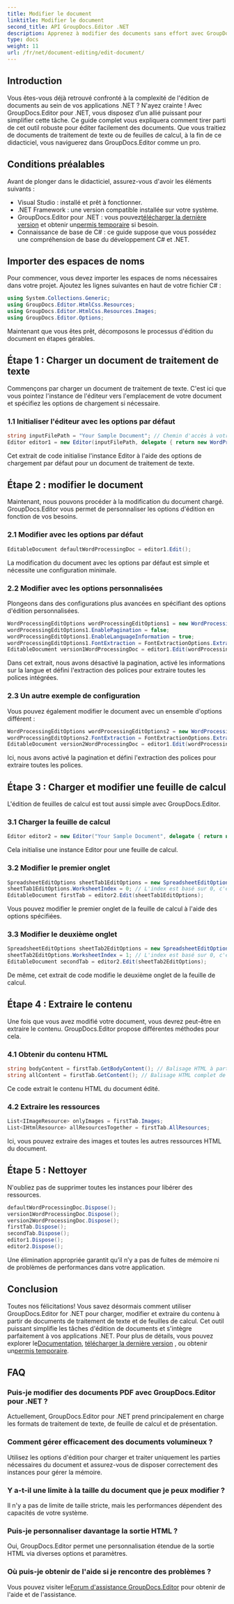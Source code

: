 ```yaml
---
title: Modifier le document
linktitle: Modifier le document
second_title: API GroupDocs.Editor .NET
description: Apprenez à modifier des documents sans effort avec GroupDocs.Editor pour .NET. Guide étape par étape pour les fichiers de traitement de texte et de tableur.
type: docs
weight: 11
url: /fr/net/document-editing/edit-document/
---
```

## Introduction
Vous êtes-vous déjà retrouvé confronté à la complexité de l'édition de documents au sein de vos applications .NET ? N'ayez crainte ! Avec GroupDocs.Editor pour .NET, vous disposez d’un allié puissant pour simplifier cette tâche. Ce guide complet vous expliquera comment tirer parti de cet outil robuste pour éditer facilement des documents. Que vous traitiez de documents de traitement de texte ou de feuilles de calcul, à la fin de ce didacticiel, vous naviguerez dans GroupDocs.Editor comme un pro.
## Conditions préalables
Avant de plonger dans le didacticiel, assurez-vous d'avoir les éléments suivants :
- Visual Studio : installé et prêt à fonctionner.
- .NET Framework : une version compatible installée sur votre système.
-  GroupDocs.Editor pour .NET : vous pouvez[télécharger la dernière version](https://releases.groupdocs.com/editor/net/) et obtenir un[permis temporaire](https://purchase.groupdocs.com/temporary-license/) si besoin.
- Connaissance de base de C# : ce guide suppose que vous possédez une compréhension de base du développement C# et .NET.
## Importer des espaces de noms
Pour commencer, vous devez importer les espaces de noms nécessaires dans votre projet. Ajoutez les lignes suivantes en haut de votre fichier C# :
```csharp
using System.Collections.Generic;
using GroupDocs.Editor.HtmlCss.Resources;
using GroupDocs.Editor.HtmlCss.Resources.Images;
using GroupDocs.Editor.Options;
```
Maintenant que vous êtes prêt, décomposons le processus d'édition du document en étapes gérables.
## Étape 1 : Charger un document de traitement de texte
Commençons par charger un document de traitement de texte. C'est ici que vous pointez l'instance de l'éditeur vers l'emplacement de votre document et spécifiez les options de chargement si nécessaire.
### 1.1 Initialiser l'éditeur avec les options par défaut
```csharp
string inputFilePath = "Your Sample Document"; // Chemin d'accès à votre document
Editor editor1 = new Editor(inputFilePath, delegate { return new WordProcessingLoadOptions(); });
```
Cet extrait de code initialise l'instance Editor à l'aide des options de chargement par défaut pour un document de traitement de texte.
## Étape 2 : modifier le document
Maintenant, nous pouvons procéder à la modification du document chargé. GroupDocs.Editor vous permet de personnaliser les options d'édition en fonction de vos besoins.
### 2.1 Modifier avec les options par défaut
```csharp
EditableDocument defaultWordProcessingDoc = editor1.Edit();
```
La modification du document avec les options par défaut est simple et nécessite une configuration minimale.
### 2.2 Modifier avec les options personnalisées
Plongeons dans des configurations plus avancées en spécifiant des options d'édition personnalisées.
```csharp
WordProcessingEditOptions wordProcessingEditOptions1 = new WordProcessingEditOptions();
wordProcessingEditOptions1.EnablePagination = false;
wordProcessingEditOptions1.EnableLanguageInformation = true;
wordProcessingEditOptions1.FontExtraction = FontExtractionOptions.ExtractAllEmbedded;
EditableDocument version1WordProcessingDoc = editor1.Edit(wordProcessingEditOptions1);
```
Dans cet extrait, nous avons désactivé la pagination, activé les informations sur la langue et défini l'extraction des polices pour extraire toutes les polices intégrées.
### 2.3 Un autre exemple de configuration
Vous pouvez également modifier le document avec un ensemble d'options différent :
```csharp
WordProcessingEditOptions wordProcessingEditOptions2 = new WordProcessingEditOptions(true);
wordProcessingEditOptions2.FontExtraction = FontExtractionOptions.ExtractAll;
EditableDocument version2WordProcessingDoc = editor1.Edit(wordProcessingEditOptions2);
```
Ici, nous avons activé la pagination et défini l'extraction des polices pour extraire toutes les polices.
## Étape 3 : Charger et modifier une feuille de calcul
L'édition de feuilles de calcul est tout aussi simple avec GroupDocs.Editor.
### 3.1 Charger la feuille de calcul
```csharp
Editor editor2 = new Editor("Your Sample Document", delegate { return new SpreadsheetLoadOptions(); });
```
Cela initialise une instance Editor pour une feuille de calcul.
### 3.2 Modifier le premier onglet
```csharp
SpreadsheetEditOptions sheetTab1EditOptions = new SpreadsheetEditOptions();
sheetTab1EditOptions.WorksheetIndex = 0; // L'index est basé sur 0, c'est donc le premier onglet
EditableDocument firstTab = editor2.Edit(sheetTab1EditOptions);
```
Vous pouvez modifier le premier onglet de la feuille de calcul à l'aide des options spécifiées.
### 3.3 Modifier le deuxième onglet
```csharp
SpreadsheetEditOptions sheetTab2EditOptions = new SpreadsheetEditOptions();
sheetTab2EditOptions.WorksheetIndex = 1; // L'index est basé sur 0, c'est donc le deuxième onglet
EditableDocument secondTab = editor2.Edit(sheetTab2EditOptions);
```
De même, cet extrait de code modifie le deuxième onglet de la feuille de calcul.
## Étape 4 : Extraire le contenu
Une fois que vous avez modifié votre document, vous devrez peut-être en extraire le contenu. GroupDocs.Editor propose différentes méthodes pour cela.
### 4.1 Obtenir du contenu HTML
```csharp
string bodyContent = firstTab.GetBodyContent(); // Balisage HTML à partir de l'élément HTML->BODY
string allContent = firstTab.GetContent(); // Balisage HTML complet de tous les documents, y compris l'en-tête HTML->HEAD et son contenu
```
Ce code extrait le contenu HTML du document édité.
### 4.2 Extraire les ressources
```csharp
List<IImageResource> onlyImages = firstTab.Images;
List<IHtmlResource> allResourcesTogether = firstTab.AllResources;
```
Ici, vous pouvez extraire des images et toutes les autres ressources HTML du document.
## Étape 5 : Nettoyer
N'oubliez pas de supprimer toutes les instances pour libérer des ressources.
```csharp
defaultWordProcessingDoc.Dispose();
version1WordProcessingDoc.Dispose();
version2WordProcessingDoc.Dispose();
firstTab.Dispose();
secondTab.Dispose();
editor1.Dispose();
editor2.Dispose();
```
Une élimination appropriée garantit qu’il n’y a pas de fuites de mémoire ni de problèmes de performances dans votre application.
## Conclusion
 Toutes nos félicitations! Vous savez désormais comment utiliser GroupDocs.Editor for .NET pour charger, modifier et extraire du contenu à partir de documents de traitement de texte et de feuilles de calcul. Cet outil puissant simplifie les tâches d'édition de documents et s'intègre parfaitement à vos applications .NET. Pour plus de détails, vous pouvez explorer le[Documentation](https://reference.groupdocs.com/editor/net/), [télécharger la dernière version](https://releases.groupdocs.com/editor/net/) , ou obtenir un[permis temporaire](https://purchase.groupdocs.com/temporary-license/).
## FAQ
### Puis-je modifier des documents PDF avec GroupDocs.Editor pour .NET ?
Actuellement, GroupDocs.Editor pour .NET prend principalement en charge les formats de traitement de texte, de feuille de calcul et de présentation.
### Comment gérer efficacement des documents volumineux ?
Utilisez les options d'édition pour charger et traiter uniquement les parties nécessaires du document et assurez-vous de disposer correctement des instances pour gérer la mémoire.
### Y a-t-il une limite à la taille du document que je peux modifier ?
Il n'y a pas de limite de taille stricte, mais les performances dépendent des capacités de votre système.
### Puis-je personnaliser davantage la sortie HTML ?
Oui, GroupDocs.Editor permet une personnalisation étendue de la sortie HTML via diverses options et paramètres.
### Où puis-je obtenir de l'aide si je rencontre des problèmes ?
 Vous pouvez visiter le[Forum d'assistance GroupDocs.Editor](https://forum.groupdocs.com/c/editor/20) pour obtenir de l'aide et de l'assistance.
